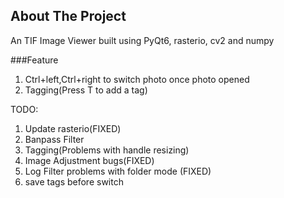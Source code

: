 ## About The Project
An TIF Image Viewer built using PyQt6, rasterio, cv2 and numpy

###Feature
1. Ctrl+left,Ctrl+right to switch photo once photo opened
2. Tagging(Press T to add a tag)

TODO:
1. Update rasterio(FIXED)
2. Banpass Filter
3. Tagging(Problems with handle resizing)
4. Image Adjustment bugs(FIXED)
5. Log Filter problems with folder mode (FIXED)
6. save tags before switch
